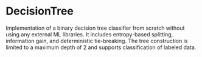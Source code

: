 # DecisionTree
Implementation of a binary decision tree classifier from scratch without using any external ML libraries. It includes entropy-based splitting, information gain, and deterministic tie-breaking. The tree construction is limited to a maximum depth of 2 and supports classification of labeled data.
